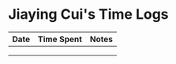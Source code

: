 # Jiaying Cui's Time Logs

| Date | Time Spent | Notes |
|------|------|-------|
|      |      |       |
|      |      |       |
|      |      |       |
